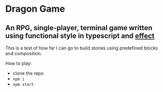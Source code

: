 # Dragon Game

## An RPG, single-player, terminal game written using functional style in typescript and [effect](https://effect.website)

This is a test of how far I can go to build stories using predefined blocks and composition.

How to play:

- clone the repo
- `npm i`
- `npm start`
